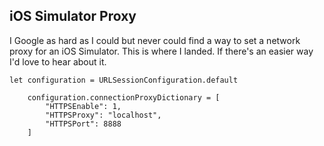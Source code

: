 ## iOS Simulator Proxy


I Google as hard as I could but never could find a way to set a network
proxy for an iOS Simulator. This is where I landed. If there's an easier
way I'd love to hear about it.

```
let configuration = URLSessionConfiguration.default

    configuration.connectionProxyDictionary = [
        "HTTPSEnable": 1,
        "HTTPSProxy": "localhost",
        "HTTPSPort": 8888
    ]
```
